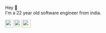  

Hey 👋<br/>
I'm a 22 year old software engineer from india. 
<!--I'm a student pursuing my bachelor's <br/>
Currently I have:
- [Contributing to Carbon design system](https://github.com/carbon-design-system/carbon/pulls?q=is%3Apr+is%3Aclosed+author%3Ak-rajat19) to create and maintain components in React while ensuring that components were  WCAG compilant and ensured all components. Also Improving Component's reliability by increasing overall test coverage using React testing library.
- Fixed bugs and added new features in facebook's [jest](https://github.com/jestjs/jest/pulls?q=is%3Apr+author%3Ak-rajat19+is%3Aclosed)
- Worked as a Front end enginner at [brandwick](https://web3.thebrandwick.com/),  where I have:
   - built end to end Front end Components in React Ecosystem
   - Used Rest API, Typescript, Vite, Next.js, jest -->


<a href="https://twitter.com/rd_rajatv">
  <img align="left" width="26px" src="https://cdn.jsdelivr.net/npm/simple-icons@v3/icons/twitter.svg" />
</a>
<a href="https://www.linkedin.com/in/rajat-verma-54a48b203/">
  <img align="left" width="24px" src="https://cdn.jsdelivr.net/npm/simple-icons@v3/icons/linkedin.svg"  />
</a>
<a href="mailto:rd.rajat23@gmail.com">
  <img align="left" width="26px" src="https://cdn.jsdelivr.net/npm/simple-icons@v3/icons/gmail.svg" />
</a>

